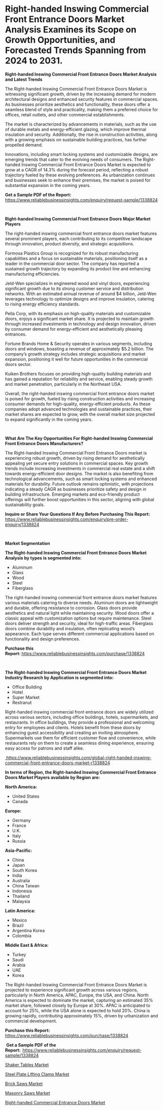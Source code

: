 <p><h1>Right-handed Inswing Commercial Front Entrance Doors Market Analysis Examines its Scope on Growth Opportunities, and Forecasted Trends Spanning from 2024 to 2031.</h1></p><p><strong>Right-handed Inswing Commercial Front Entrance Doors Market Analysis and Latest Trends</strong></p>
<p><p>The Right-handed Inswing Commercial Front Entrance Doors Market is witnessing significant growth, driven by the increasing demand for modern architectural designs and enhanced security features in commercial spaces. As businesses prioritize aesthetics and functionality, these doors offer a seamless blend of style and practicality, making them a preferred choice for offices, retail outlets, and other commercial establishments.</p><p>The market is characterized by advancements in materials, such as the use of durable metals and energy-efficient glazing, which improve thermal insulation and security. Additionally, the rise in construction activities, along with a growing emphasis on sustainable building practices, has further propelled demand.</p><p>Innovations, including smart locking systems and customizable designs, are emerging trends that cater to the evolving needs of consumers. The Right-handed Inswing Commercial Front Entrance Doors Market is expected to grow at a CAGR of 14.3% during the forecast period, reflecting a robust trajectory fueled by these evolving preferences. As urbanization continues and businesses seek to enhance their premises, the market is poised for substantial expansion in the coming years.</p></p>
<p><strong>Get a Sample PDF of the Report:&nbsp;</strong> <a href="https://www.reliablebusinessinsights.com/enquiry/request-sample/1338824?utm_campaign=102&utm_medium=2&utm_source=Github&utm_content=ia&utm_term=20102024&utm_id=right-handed-inswing-commercial-front-entrance-doors">https://www.reliablebusinessinsights.com/enquiry/request-sample/1338824</a></p>
<p>&nbsp;</p>
<p><strong>Right-handed Inswing Commercial Front Entrance Doors Major Market Players</strong></p>
<p><p>The right-handed inswing commercial front entrance doors market features several prominent players, each contributing to its competitive landscape through innovation, product diversity, and strategic acquisitions.</p><p>Formosa Plastics Group is recognized for its robust manufacturing capabilities and a focus on sustainable materials, positioning itself as a leader in the commercial door sector. The company has reported a sustained growth trajectory by expanding its product line and enhancing manufacturing efficiencies.</p><p>Jeld-Wen specializes in engineered wood and vinyl doors, experiencing significant growth due to its strong customer service and distribution networks. With an estimated annual revenue of around $4 billion, Jeld-Wen leverages technology to optimize designs and improve insulation, catering to rising energy efficiency standards.</p><p>Pella Corp, with its emphasis on high-quality materials and customizable doors, enjoys a significant market share. It is projected to maintain growth through increased investments in technology and design innovation, driven by consumer demand for energy-efficient and aesthetically pleasing entrances.</p><p>Fortune Brands Home & Security operates in various segments, including doors and windows, boasting a revenue of approximately $5.2 billion. The company’s growth strategy includes strategic acquisitions and market expansion, positioning it well for future opportunities in the commercial doors sector.</p><p>Kuiken Brothers focuses on providing high-quality building materials and has gained a reputation for reliability and service, enabling steady growth and market penetration, particularly in the Northeast USA.</p><p>Overall, the right-handed inswing commercial front entrance doors market is poised for growth, fueled by rising construction activities and increasing consumer demands for high-quality, energy-efficient products. As these companies adopt advanced technologies and sustainable practices, their market shares are expected to grow, with the overall market size projected to expand significantly in the coming years.</p></p>
<p>&nbsp;</p>
<p><strong>What Are The Key Opportunities For Right-handed Inswing Commercial Front Entrance Doors Manufacturers?</strong></p>
<p><p>The Right-handed Inswing Commercial Front Entrance Doors market is experiencing robust growth, driven by rising demand for aesthetically appealing yet secure entry solutions in commercial spaces. Key growth trends include increasing investments in commercial real estate and a shift towards energy-efficient door designs. The market is also benefiting from technological advancements, such as smart locking systems and enhanced materials for durability. Future outlook remains optimistic, with projections indicating a steady CAGR as businesses prioritize safety and design in building infrastructure. Emerging markets and eco-friendly product offerings will further boost opportunities in this sector, aligning with global sustainability goals.</p></p>
<p><strong>Inquire or Share Your Questions If Any Before Purchasing This Report:</strong> <a href="https://www.reliablebusinessinsights.com/enquiry/pre-order-enquiry/1338824?utm_campaign=102&utm_medium=2&utm_source=Github&utm_content=ia&utm_term=20102024&utm_id=right-handed-inswing-commercial-front-entrance-doors">https://www.reliablebusinessinsights.com/enquiry/pre-order-enquiry/1338824</a></p>
<p>&nbsp;</p>
<p><strong>Market Segmentation</strong></p>
<p><strong>The Right-handed Inswing Commercial Front Entrance Doors Market Analysis by types is segmented into:</strong></p>
<p><ul><li>Aluminum</li><li>Glass</li><li>Wood</li><li>Steel</li><li>Fiberglass</li></ul></p>
<p><p>The right-handed inswing commercial front entrance doors market features various materials catering to diverse needs. Aluminum doors are lightweight and durable, offering resistance to corrosion. Glass doors provide aesthetics and natural light while maintaining security. Wood doors offer a classic appeal with customization options but require maintenance. Steel doors deliver strength and security, ideal for high-traffic areas. Fiberglass doors combine durability and insulation, often replicating wood’s appearance. Each type serves different commercial applications based on functionality and design preferences.</p></p>
<p><strong>Purchase this Report:&nbsp;</strong><a href="https://www.reliablebusinessinsights.com/purchase/1338824?utm_campaign=102&utm_medium=2&utm_source=Github&utm_content=ia&utm_term=20102024&utm_id=right-handed-inswing-commercial-front-entrance-doors">https://www.reliablebusinessinsights.com/purchase/1338824</a></p>
<p>&nbsp;</p>
<p><strong>The Right-handed Inswing Commercial Front Entrance Doors Market Industry Research by Application is segmented into:</strong></p>
<p><ul><li>Office Building</li><li>Hotel</li><li>Super Market</li><li>Restranut</li></ul></p>
<p><p>Right-handed inswing commercial front entrance doors are widely utilized across various sectors, including office buildings, hotels, supermarkets, and restaurants. In office buildings, they provide a professional and welcoming entry for employees and clients. Hotels benefit from these doors by enhancing guest accessibility and creating an inviting atmosphere. Supermarkets use them for efficient customer flow and convenience, while restaurants rely on them to create a seamless dining experience, ensuring easy access for patrons and staff alike.</p></p>
<p><a href="https://www.reliablebusinessinsights.com/global-right-handed-inswing-commercial-front-entrance-doors-market-r1338824?utm_campaign=102&utm_medium=2&utm_source=Github&utm_content=ia&utm_term=20102024&utm_id=right-handed-inswing-commercial-front-entrance-doors">&nbsp;https://www.reliablebusinessinsights.com/global-right-handed-inswing-commercial-front-entrance-doors-market-r1338824</a></p>
<p><strong>In terms of Region, the Right-handed Inswing Commercial Front Entrance Doors Market Players available by Region are:</strong></p>
<p>
    <p> <strong> North America: </strong>
        <ul>
            <li>United States</li>
            <li>Canada</li>
        </ul>
        </p> 
    <p> <strong> Europe: </strong>
        <ul>
            <li>Germany</li>
            <li>France</li>
            <li>U.K.</li>
            <li>Italy</li>
            <li>Russia</li>
        </ul>
        </p> 
    <p> <strong> Asia-Pacific: </strong>
        <ul>
            <li>China</li>
            <li>Japan</li>
            <li>South Korea</li>
            <li>India</li>
            <li>Australia</li>
            <li>China Taiwan</li>
            <li>Indonesia</li>
            <li>Thailand</li>
            <li>Malaysia</li>
        </ul>
        </p> 
    <p> <strong> Latin America: </strong>
        <ul>
            <li>Mexico</li>
            <li>Brazil</li>
            <li>Argentina Korea</li>
            <li>Colombia</li>
        </ul>
        </p> 
    <p> <strong> Middle East & Africa: </strong>
        <ul>
            <li>Turkey</li>
            <li>Saudi</li>
            <li>Arabia</li>
            <li>UAE</li>
            <li>Korea</li>
        </ul>
    </p>
    </p>
<p><p>The Right-handed Inswing Commercial Front Entrance Doors Market is projected to experience significant growth across various regions, particularly in North America, APAC, Europe, the USA, and China. North America is expected to dominate the market, capturing an estimated 35% market share, followed closely by Europe at 30%. APAC is anticipated to account for 25%, while the USA alone is expected to hold 20%. China is growing rapidly, contributing approximately 15%, driven by urbanization and commercial development.</p></p>
<p><strong>Purchase this Report: </strong><a href="https://www.reliablebusinessinsights.com/purchase/1338824?utm_campaign=102&utm_medium=2&utm_source=Github&utm_content=ia&utm_term=20102024&utm_id=right-handed-inswing-commercial-front-entrance-doors">https://www.reliablebusinessinsights.com/purchase/1338824</a></p>
<p>&nbsp;<strong>Get a Sample PDF of the Report:&nbsp;&nbsp;</strong><a href="https://www.reliablebusinessinsights.com/enquiry/request-sample/1338824?utm_campaign=102&utm_medium=2&utm_source=Github&utm_content=ia&utm_term=20102024&utm_id=right-handed-inswing-commercial-front-entrance-doors">https://www.reliablebusinessinsights.com/enquiry/request-sample/1338824</a></p>
<p><strong></strong></p>
<p><p><a href="https://issuu.com/reportprime-2/docs/shaker-tables-market-size-2030.pptx_2a277599848099?utm_campaign=102&utm_medium=2&utm_source=Github&utm_content=ia&utm_term=20102024&utm_id=right-handed-inswing-commercial-front-entrance-doors">Shaker Tables Market</a></p><p><a href="https://issuu.com/reportprime-2/docs/steel-plate-lifting-clamp-market-si_ab666c320c7f90?utm_campaign=102&utm_medium=2&utm_source=Github&utm_content=ia&utm_term=20102024&utm_id=right-handed-inswing-commercial-front-entrance-doors">Steel Plate Lifting Clamp Market</a></p><p><a href="https://www.linkedin.com/pulse/competitive-intelligence-brick-saws-market-key-players-strategies-xgyvc?utm_campaign=102&utm_medium=2&utm_source=Github&utm_content=ia&utm_term=20102024&utm_id=right-handed-inswing-commercial-front-entrance-doors">Brick Saws Market</a></p><p><a href="https://www.linkedin.com/pulse/surfing-masonry-saws-wave-riding-market-currents-2031-skyresearch-yqv0c?utm_campaign=102&utm_medium=2&utm_source=Github&utm_content=ia&utm_term=20102024&utm_id=right-handed-inswing-commercial-front-entrance-doors">Masonry Saws Market</a></p><p><a href="https://github.com/hentonwytandusyl0/Market-Research-Report-List-1/blob/main/right-handed-commercial-entrance-doors-market.md?utm_campaign=102&utm_medium=2&utm_source=Github&utm_content=ia&utm_term=20102024&utm_id=right-handed-inswing-commercial-front-entrance-doors">Right-handed Commercial Entrance Doors Market</a></p></p>